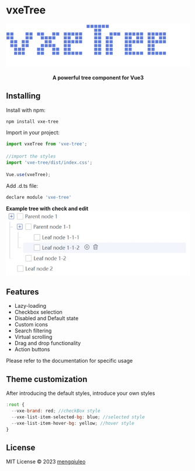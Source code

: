 # vxeTree
<p align='center'>
  <img src='/assets/logo.svg'/>
</p>

<p align='center'>
  <h4 align='center'>A powerful tree component for Vue3</h4>
</p>


## Installing
Install with npm:
```
npm install vxe-tree
```
Import in your project:
```js
import vxeTree from 'vxe-tree';
 
//import the styles
import 'vxe-tree/dist/index.css';

Vue.use(vxeTree);
```
Add .d.ts file:
```js
declare module 'vxe-tree'
```

**Example tree with check and edit**
![tree](assets/tree.jpg)

## Features
- Lazy-loading 
- Checkbox selection
- Disabled and Default state
- Custom icons
- Search filtering
- Virtual scrolling
- Drag and drop functionality
- Action buttons

Please refer to the documentation for specific usage

## Theme customization
After introducing the default styles, introduce your own styles
```js
:root {
  --vxe-brand: red; //checkBox style
  --vxe-list-item-selected-bg: blue; //selected style
  --vxe-list-item-hover-bg: yellow; //hover style
}
```


## License
MIT License © 2023 [mengqiuleo](https://github.com/mengqiuleo)
